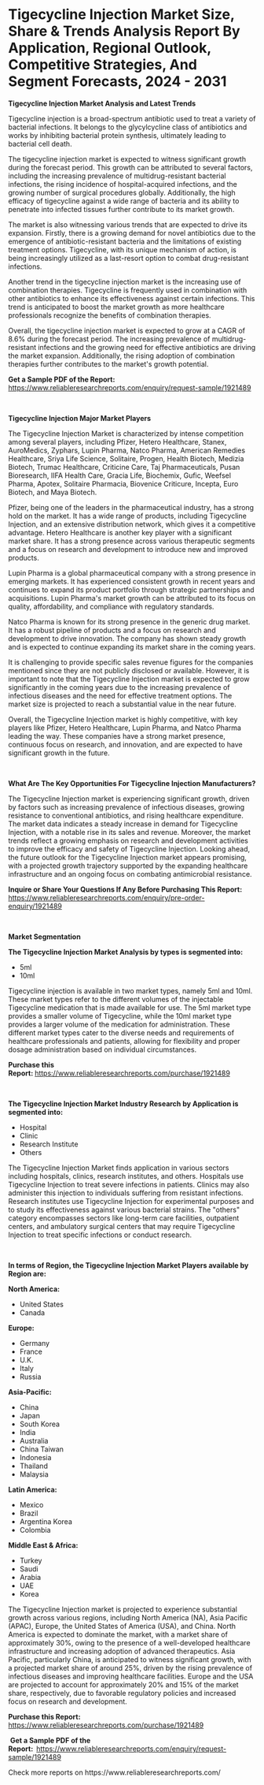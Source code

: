 <p><h1>Tigecycline Injection Market Size, Share & Trends Analysis Report By Application, Regional Outlook, Competitive Strategies, And Segment Forecasts, 2024 - 2031</h1></p><p><strong>Tigecycline Injection Market Analysis and Latest Trends</strong></p>
<p><p>Tigecycline injection is a broad-spectrum antibiotic used to treat a variety of bacterial infections. It belongs to the glycylcycline class of antibiotics and works by inhibiting bacterial protein synthesis, ultimately leading to bacterial cell death.</p><p>The tigecycline injection market is expected to witness significant growth during the forecast period. This growth can be attributed to several factors, including the increasing prevalence of multidrug-resistant bacterial infections, the rising incidence of hospital-acquired infections, and the growing number of surgical procedures globally. Additionally, the high efficacy of tigecycline against a wide range of bacteria and its ability to penetrate into infected tissues further contribute to its market growth.</p><p>The market is also witnessing various trends that are expected to drive its expansion. Firstly, there is a growing demand for novel antibiotics due to the emergence of antibiotic-resistant bacteria and the limitations of existing treatment options. Tigecycline, with its unique mechanism of action, is being increasingly utilized as a last-resort option to combat drug-resistant infections.</p><p>Another trend in the tigecycline injection market is the increasing use of combination therapies. Tigecycline is frequently used in combination with other antibiotics to enhance its effectiveness against certain infections. This trend is anticipated to boost the market growth as more healthcare professionals recognize the benefits of combination therapies.</p><p>Overall, the tigecycline injection market is expected to grow at a CAGR of 8.6% during the forecast period. The increasing prevalence of multidrug-resistant infections and the growing need for effective antibiotics are driving the market expansion. Additionally, the rising adoption of combination therapies further contributes to the market's growth potential.</p></p>
<p><strong>Get a Sample PDF of the Report:&nbsp;</strong> <a href="https://www.reliableresearchreports.com/enquiry/request-sample/1921489">https://www.reliableresearchreports.com/enquiry/request-sample/1921489</a></p>
<p>&nbsp;</p>
<p><strong>Tigecycline Injection Major Market Players</strong></p>
<p><p>The Tigecycline Injection Market is characterized by intense competition among several players, including Pfizer, Hetero Healthcare, Stanex, AuroMedics, Zyphars, Lupin Pharma, Natco Pharma, American Remedies Healthcare, Sriya Life Science, Solitaire, Progen, Health Biotech, Medizia Biotech, Trumac Healthcare, Criticine Care, Taj Pharmaceuticals, Pusan Bioresearch, IIFA Health Care, Gracia Life, Biochemix, Gufic, Weefsel Pharma, Apotex, Solitaire Pharmacia, Biovenice Criticure, Incepta, Euro Biotech, and Maya Biotech.</p><p>Pfizer, being one of the leaders in the pharmaceutical industry, has a strong hold on the market. It has a wide range of products, including Tigecycline Injection, and an extensive distribution network, which gives it a competitive advantage. Hetero Healthcare is another key player with a significant market share. It has a strong presence across various therapeutic segments and a focus on research and development to introduce new and improved products.</p><p>Lupin Pharma is a global pharmaceutical company with a strong presence in emerging markets. It has experienced consistent growth in recent years and continues to expand its product portfolio through strategic partnerships and acquisitions. Lupin Pharma's market growth can be attributed to its focus on quality, affordability, and compliance with regulatory standards.</p><p>Natco Pharma is known for its strong presence in the generic drug market. It has a robust pipeline of products and a focus on research and development to drive innovation. The company has shown steady growth and is expected to continue expanding its market share in the coming years.</p><p>It is challenging to provide specific sales revenue figures for the companies mentioned since they are not publicly disclosed or available. However, it is important to note that the Tigecycline Injection market is expected to grow significantly in the coming years due to the increasing prevalence of infectious diseases and the need for effective treatment options. The market size is projected to reach a substantial value in the near future.</p><p>Overall, the Tigecycline Injection market is highly competitive, with key players like Pfizer, Hetero Healthcare, Lupin Pharma, and Natco Pharma leading the way. These companies have a strong market presence, continuous focus on research, and innovation, and are expected to have significant growth in the future.</p></p>
<p>&nbsp;</p>
<p><strong>What Are The Key Opportunities For Tigecycline Injection Manufacturers?</strong></p>
<p><p>The Tigecycline Injection market is experiencing significant growth, driven by factors such as increasing prevalence of infectious diseases, growing resistance to conventional antibiotics, and rising healthcare expenditure. The market data indicates a steady increase in demand for Tigecycline Injection, with a notable rise in its sales and revenue. Moreover, the market trends reflect a growing emphasis on research and development activities to improve the efficacy and safety of Tigecycline Injection. Looking ahead, the future outlook for the Tigecycline Injection market appears promising, with a projected growth trajectory supported by the expanding healthcare infrastructure and an ongoing focus on combating antimicrobial resistance.</p></p>
<p><strong>Inquire or Share Your Questions If Any Before Purchasing This Report:</strong> <a href="https://www.reliableresearchreports.com/enquiry/pre-order-enquiry/1921489">https://www.reliableresearchreports.com/enquiry/pre-order-enquiry/1921489</a></p>
<p>&nbsp;</p>
<p><strong>Market Segmentation</strong></p>
<p><strong>The Tigecycline Injection Market Analysis by types is segmented into:</strong></p>
<p><ul><li>5ml</li><li>10ml</li></ul></p>
<p><p>Tigecycline injection is available in two market types, namely 5ml and 10ml. These market types refer to the different volumes of the injectable Tigecycline medication that is made available for use. The 5ml market type provides a smaller volume of Tigecycline, while the 10ml market type provides a larger volume of the medication for administration. These different market types cater to the diverse needs and requirements of healthcare professionals and patients, allowing for flexibility and proper dosage administration based on individual circumstances.</p></p>
<p><strong>Purchase this Report:&nbsp;</strong><a href="https://www.reliableresearchreports.com/purchase/1921489">https://www.reliableresearchreports.com/purchase/1921489</a></p>
<p>&nbsp;</p>
<p><strong>The Tigecycline Injection Market Industry Research by Application is segmented into:</strong></p>
<p><ul><li>Hospital</li><li>Clinic</li><li>Research Institute</li><li>Others</li></ul></p>
<p><p>The Tigecycline Injection Market finds application in various sectors including hospitals, clinics, research institutes, and others. Hospitals use Tigecycline Injection to treat severe infections in patients. Clinics may also administer this injection to individuals suffering from resistant infections. Research institutes use Tigecycline Injection for experimental purposes and to study its effectiveness against various bacterial strains. The "others" category encompasses sectors like long-term care facilities, outpatient centers, and ambulatory surgical centers that may require Tigecycline Injection to treat specific infections or conduct research.</p></p>
<p>&nbsp;</p>
<p><strong>In terms of Region, the Tigecycline Injection Market Players available by Region are:</strong></p>
<p>
    <p> <strong> North America: </strong>
        <ul>
            <li>United States</li>
            <li>Canada</li>
        </ul>
        </p> 
    <p> <strong> Europe: </strong>
        <ul>
            <li>Germany</li>
            <li>France</li>
            <li>U.K.</li>
            <li>Italy</li>
            <li>Russia</li>
        </ul>
        </p> 
    <p> <strong> Asia-Pacific: </strong>
        <ul>
            <li>China</li>
            <li>Japan</li>
            <li>South Korea</li>
            <li>India</li>
            <li>Australia</li>
            <li>China Taiwan</li>
            <li>Indonesia</li>
            <li>Thailand</li>
            <li>Malaysia</li>
        </ul>
        </p> 
    <p> <strong> Latin America: </strong>
        <ul>
            <li>Mexico</li>
            <li>Brazil</li>
            <li>Argentina Korea</li>
            <li>Colombia</li>
        </ul>
        </p> 
    <p> <strong> Middle East & Africa: </strong>
        <ul>
            <li>Turkey</li>
            <li>Saudi</li>
            <li>Arabia</li>
            <li>UAE</li>
            <li>Korea</li>
        </ul>
    </p>
    </p>
<p><p>The Tigecycline Injection market is projected to experience substantial growth across various regions, including North America (NA), Asia Pacific (APAC), Europe, the United States of America (USA), and China. North America is expected to dominate the market, with a market share of approximately 30%, owing to the presence of a well-developed healthcare infrastructure and increasing adoption of advanced therapeutics. Asia Pacific, particularly China, is anticipated to witness significant growth, with a projected market share of around 25%, driven by the rising prevalence of infectious diseases and improving healthcare facilities. Europe and the USA are projected to account for approximately 20% and 15% of the market share, respectively, due to favorable regulatory policies and increased focus on research and development.</p></p>
<p><strong>Purchase this Report: </strong><a href="https://www.reliableresearchreports.com/purchase/1921489">https://www.reliableresearchreports.com/purchase/1921489</a></p>
<p>&nbsp;<strong>Get a Sample PDF of the Report:&nbsp;&nbsp;</strong><a href="https://www.reliableresearchreports.com/enquiry/request-sample/1921489">https://www.reliableresearchreports.com/enquiry/request-sample/1921489</a></p>
<p><strong></strong></p>
<p>Check more reports on https://www.reliableresearchreports.com/</p>